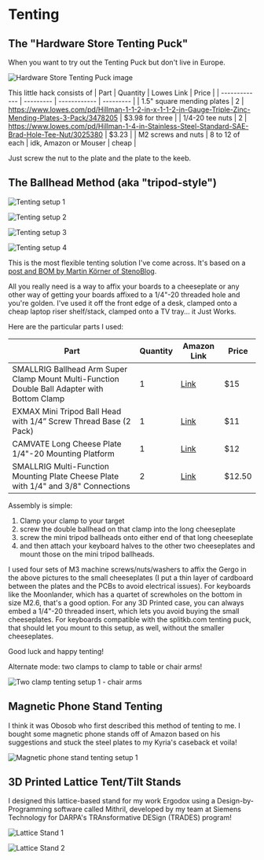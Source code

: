 # Tenting

## The "Hardware Store Tenting Puck"

When you want to try out the Tenting Puck but don't live in Europe.

![Hardware Store Tenting Puck image](/images/hardware_tenting_puck.jpeg)

This little hack consists of 
|     Part      |  Quantity | Lowes Link   |   Price   |
| ------------- | --------- | ------------ | --------- |
|  1.5" square mending plates  |    2     | https://www.lowes.com/pd/Hillman-1-1-2-in-x-1-1-2-in-Gauge-Triple-Zinc-Mending-Plates-3-Pack/3478205 | $3.98 for three |
| 1/4-20 tee nuts | 2 | https://www.lowes.com/pd/Hillman-1-4-in-Stainless-Steel-Standard-SAE-Brad-Hole-Tee-Nut/3025380 | $3.23 |
| M2 screws and nuts | 8 to 12 of each  | idk, Amazon or Mouser | cheap |

Just screw the nut to the plate and the plate to the keeb.



## The Ballhead Method (aka "tripod-style")

![Tenting setup 1](/images/Tent1.jpg)

![Tenting setup 2](/images/Tent2.jpg)

![Tenting setup 3](/images/Tent3.jpg)

![Tenting setup 4](/images/Tent4.jpg)

This is the most flexible tenting solution I've come across. It's based on a [post and BOM by Martin Körner of StenoBlog](https://stenoblog.com/georgi-stand-with-trackball/). 

All you really need is a way to affix your boards to a cheeseplate or any other way of getting your boards affixed to a 1/4"-20 threaded hole and you're golden. I've used it off the front edge of a desk, clamped onto a cheap laptop riser shelf/stack, clamped onto a TV tray... it Just Works.

Here are the particular parts I used:

|     Part      |  Quantity | Amazon Link  |   Price   |
| ------------- | --------- | ------------ | --------- |
| SMALLRIG Ballhead Arm Super Clamp Mount Multi-Function Double Ball Adapter with Bottom Clamp | 1 | [Link](https://www.amazon.com/gp/product/B00DJ5XH4O/ref=ppx_yo_dt_b_asin_title_o05_s01?ie=UTF8&psc=1)  | $15 |
| EXMAX Mini Tripod Ball Head with 1/4” Screw Thread Base (2 Pack) | 1 | [Link](https://www.amazon.com/gp/product/B07K2XPVDW/ref=ppx_yo_dt_b_asin_title_o05_s02?ie=UTF8&psc=1)  | $11 |
| CAMVATE Long Cheese Plate 1/4"-20 Mounting Platform | 1 |[Link](https://www.amazon.com/gp/product/B07YWNC97B/ref=ppx_yo_dt_b_asin_title_o01_s00?ie=UTF8&psc=1)| $12 |
| SMALLRIG Multi-Function Mounting Plate Cheese Plate with 1/4" and 3/8" Connections | 2 |[Link](https://www.amazon.com/gp/product/B0062TOA4U/ref=ppx_yo_dt_b_asin_title_o05_s00?ie=UTF8&psc=1)| $12.50| 

Assembly is simple: 
1. Clamp your clamp to your target 
1. screw the double ballhead on that clamp into the long cheeseplate
1. screw the mini tripod ballheads onto either end of that long cheeseplate
1. and then attach your keyboard halves to the other two cheeseplates and mount those on the mini tripod ballheads. 

I used four sets of M3 machine screws/nuts/washers to affix the Gergo in the above pictures to the small cheeseplates (I put a thin layer of cardboard between the plates and the PCBs to avoid electrical issues). For keyboards like the Moonlander, which has a quartet of screwholes on the bottom in size M2.6, that's a good option. For any 3D Printed case, you can always embed a 1/4"-20 threaded insert, which lets you avoid buying the small cheeseplates. For keyboards compatible with the splitkb.com tenting puck, that should let you mount to this setup, as well, without the smaller cheeseplates.

Good luck and happy tenting!

Alternate mode: two clamps to clamp to table or chair arms!

![Two clamp tenting setup 1 - chair arms](/images/Tent_2clamp_1.jpg)



## Magnetic Phone Stand Tenting

I think it was Obosob who first described this method of tenting to me. I bought some magnetic phone stands off of Amazon based on his suggestions and stuck the steel plates to my Kyria's caseback et voila!

![Magnetic phone stand tenting setup 1](/images/Tent_mag_1.jpg)



## 3D Printed Lattice Tent/Tilt Stands

I designed this lattice-based stand for my work Ergodox using a Design-by-Programming software called Mithril, developed by my team at Siemens Technology for DARPA's TRAnsformative DESign (TRADES) program!

![Lattice Stand 1](/images/lattice_stand_1.jpg)

![Lattice Stand 2](/images/lattice_stand_2.jpg)

